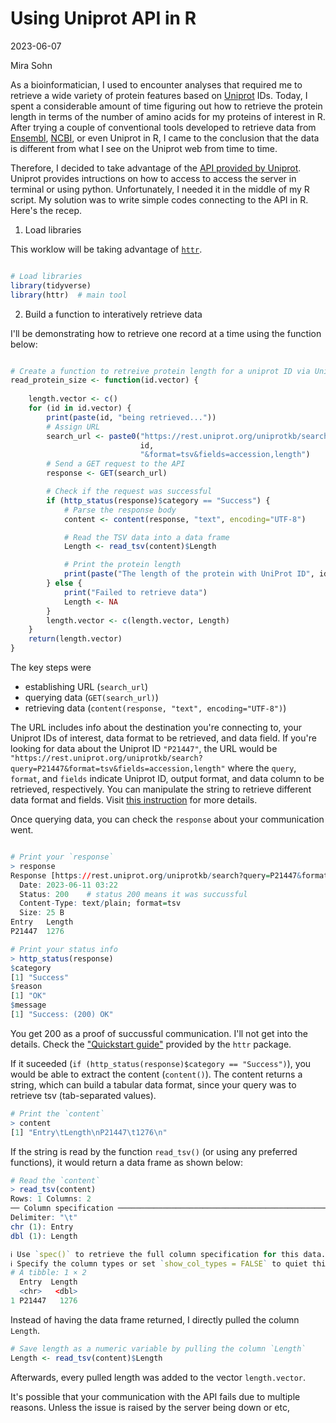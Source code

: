Using Uniprot API in R
======================

2023-06-07

Mira Sohn

As a bioinformatician, I used to encounter analyses that required me to retrieve a wide variety of protein features based on [Uniprot](https://www.uniprot.org/) IDs. Today, I spent a considerable amount of time figuring out how to retrieve the protein length in terms of the number of amino acids for my proteins of interest in R. After trying a couple of conventional tools developed to retrieve data from [Ensembl](https://useast.ensembl.org/index.html), [NCBI](https://www.ncbi.nlm.nih.gov/), or even Uniprot in R, I came to the conclusion that the data is different from what I see on the Uniprot web from time to time.

Therefore, I decided to take advantage of the [API provided by Uniprot](https://www.uniprot.org/help/api). Uniprot provides intructions on how to access to access the server in terminal or using python. Unfortunately, I needed it in the middle of my R script. My solution was to write simple codes connecting to the API in R. Here's the recep.

1. Load libraries

This worklow will be taking advantage of [`httr`](https://httr.r-lib.org/index.html).

```r

# Load libraries
library(tidyverse)
library(httr)  # main tool

```

2. Build a function to interatively retrieve data

I'll be demonstrating how to retrieve one record at a time using the function below:

```r

# Create a function to retreive protein length for a uniprot ID via Uniprot API
read_protein_size <- function(id.vector) { 
    
    length.vector <- c()
    for (id in id.vector) {
        print(paste(id, "being retrieved..."))
        # Assign URL
        search_url <- paste0("https://rest.uniprot.org/uniprotkb/search?query=",
                             id,
                             "&format=tsv&fields=accession,length")
        # Send a GET request to the API
        response <- GET(search_url)

        # Check if the request was successful
        if (http_status(response)$category == "Success") {
            # Parse the response body
            content <- content(response, "text", encoding="UTF-8")

            # Read the TSV data into a data frame
            Length <- read_tsv(content)$Length

            # Print the protein length
            print(paste("The length of the protein with UniProt ID", id, "is", Length, "amino acids."))
        } else {
            print("Failed to retrieve data")
            Length <- NA
        }
        length.vector <- c(length.vector, Length)
    }
    return(length.vector)
}

```

The key steps were

- establishing URL (`search_url`)
- querying data (`GET(search_url)`)
- retrieving data (`content(response, "text", encoding="UTF-8")`)

The URL includes info about the destination you're connecting to, your Uniprot IDs of interest, data format to be retrieved, and data field. If you're looking for data about the Uniprot ID `"P21447"`, the URL would be `"https://rest.uniprot.org/uniprotkb/search?query=P21447&format=tsv&fields=accession,length"` where the `query`, `format`, and `fields` indicate Uniprot ID, output format, and data column to be retrieved, respectively. You can manipulate the string to retrieve different data format and fields. Visit [this instruction](https://www.uniprot.org/help/api_queries) for more details.

Once querying data, you can check the `response` about your communication went.

```r

# Print your `response`
> response
Response [https://rest.uniprot.org/uniprotkb/search?query=P21447&format=tsv&fields=accession,length]
  Date: 2023-06-11 03:22
  Status: 200    # status 200 means it was succussful
  Content-Type: text/plain; format=tsv
  Size: 25 B
Entry   Length
P21447  1276

# Print your status info
> http_status(response)
$category
[1] "Success"
$reason
[1] "OK"
$message
[1] "Success: (200) OK"

```

You get 200 as a proof of succussful communication. I'll not get into the details. Check the ["Quickstart guide"](https://cran.r-project.org/web/packages/httr/vignettes/quickstart.html) provided by the `httr` package.

If it suceeded (`if (http_status(response)$category == "Success")`), you would be able to extract the content (`content()`). The content returns a string, which can build a tabular data format, since your query was to retrieve tsv (tab-separated values).

```r
# Print the `content`
> content
[1] "Entry\tLength\nP21447\t1276\n"
```

If the string is read by the function `read_tsv()` (or using any preferred functions), it would return a data frame as shown below:

```r
# Read the `content`
> read_tsv(content)
Rows: 1 Columns: 2
── Column specification ───────────────────────────────────────────────────────────────────────────────────────────────
Delimiter: "\t"
chr (1): Entry
dbl (1): Length

ℹ Use `spec()` to retrieve the full column specification for this data.
ℹ Specify the column types or set `show_col_types = FALSE` to quiet this message.
# A tibble: 1 × 2
  Entry  Length
  <chr>   <dbl>
1 P21447   1276

```

Instead of having the data frame returned, I directly pulled the column `Length`.


```r
# Save length as a numeric variable by pulling the column `Length`
Length <- read_tsv(content)$Length
```

Afterwards, every pulled length was added to the vector `length.vector`.

It's possible that your communication with the API fails due to multiple reasons. Unless the issue is raised by the server being down or etc, 

